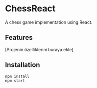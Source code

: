 # ChessReact

A chess game implementation using React.

## Features

[Projenin özelliklerini buraya ekle]

## Installation

```bash
npm install
npm start
```
